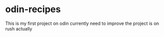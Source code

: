 # odin-recipes

This is my first project on odin currently need to improve
the project is on rush actually
